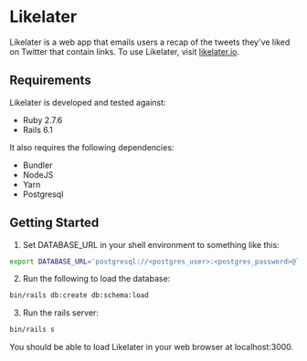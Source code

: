# Likelater

Likelater is a web app that emails users a recap of the tweets they've liked on Twitter that contain
links. To use Likelater, visit [likelater.io](https://www.likelater.io).

## Requirements
Likelater is developed and tested against:
- Ruby 2.7.6
- Rails 6.1

It also requires the following dependencies:
- Bundler
- NodeJS
- Yarn
- Postgresql

## Getting Started
1. Set DATABASE_URL in your shell environment to something like this:
```bash
export DATABASE_URL='postgresql://<postgres_user>:<postgres_password>@localhost:5432'
```
2. Run the following to load the database:
```bash
bin/rails db:create db:schema:load
```
3. Run the rails server:
```bash
bin/rails s
```

You should be able to load Likelater in your web browser at localhost:3000.
